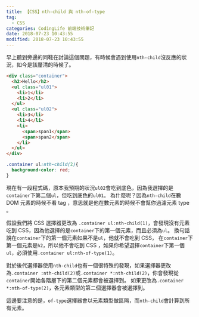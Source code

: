 ```yaml
---
title: 【CSS】nth-child 與 nth-of-type
tag:
  - CSS
categories: CodingLife 前端技術筆記
date: 2018-07-23 10:43:55
modified: 2018-07-23 10:43:55
---
```


早上聽到旁邊的同鞋在討論這個問題，有時候會遇到使用`nth-child`沒反應的狀況，如今是該釐清的時候了。

<!--more-->

```html
<div class="container">
  <h2>Hello</h2>
  <ul class="ul01">
    <li>1</li>
    <li>2</li>
  </ul>
  <ul class="ul02">
    <li>3</li>
    <li>4</li>
    <li>
      <span>span1</span>
      <span>span2</span>
    </li>
  </ul>
</div>
```
```css
.container ul:nth-child(2){
  background-color: red;
}
```

現在有一段程式碼，原本我預期的狀況`ul02`會吃到底色，因為我選擇的是`container`下第二個`ul`，但吃到底色的`ul01`。
為什麼呢？因為`nth-child`在數 DOM 元素的時候不看 tag ，意思就是他在數元素的時候不會幫你過濾元素 type 。

假設我們將 CSS 選擇器更改為 `.container ul:nth-child(1)`，會發現沒有元素吃到 CSS，因為他選擇的是`container`下的第一個元素，而且必須為`ul`。
換句話說在`container`下的第一個元素如果不是`ul`，他就不會吃到 CSS， 在`container`下第一個元素是`h2`，所以他不會吃到 CSS ，如果你希望選擇`container`下第一個`ul`，必須使用`.container ul:nth-of-type(1)`。

對於後代選擇器使用`nth-child`也有一個很特殊的發現，如果選擇器更改為`.container :nth-child(2)`或`.container *:nth-child(2)`，你會發現從`container`開始各階層下的第二個元素都會被選擇到。
如果更改為`.container *:nth-of-type(2)`，各元素類型的第二個選擇器會被選擇到。

這邊要注意的是，`of-type`選擇器會以元素類型做區隔，而`nth-child`會計算到所有元素。